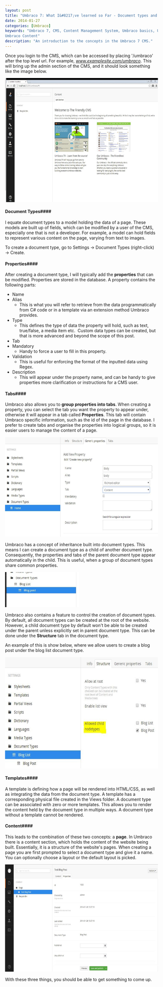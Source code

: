 ```yaml
---
layout: post
title: "Umbraco 7: What I&#8217;ve learned so Far - Document types and templates"
date: 2014-01-27
categories: [Umbraco]
keywords: "Umbraco 7, CMS, Content Management System, Umbraco basics, Umbraco Document Types, Umbraco Properties, Umbraco Tabs, Umbraco Templates, 
Umbraco Content"
description: "An introduction to the concepts in the Umbraco 7 CMS."
---
```

Once you login to the CMS, which can be accessed by placing '/umbraco' after the top level url. For example,
*www.examplesite.com/umbraco*. This will bring up the admin section of the CMS, and it should look something like the
image below.

<div class="centered">
    <img src="/images/umbracoadmin.jpg"  alt="Umbraco admin" style="width: 640px; height: 407px" />
</div>

#### Document Types#### 

I equate document types to a model holding the data of a page. These models are built up of fields, which can be
modified by a user of the CMS, especially one that is not a developer. For example, a model can hold fields to represent
various content on the page, varying from text to images.

To create a document type, go to Settings &rarr; Document Types (right-click) &rarr; Create.

#### Properties#### 

After creating a document type, I will typically add the **properties** that can be modified. Properties are stored in
the database. A property contains the following parts:

+ Name
+ Alias
    + This is what you will refer to retrieve from the data programmatically from C# code or in a template via an extension
      method Umbraco provides.
+ Type
    + This defines the type of data the property will hold, such as text, true/false, a media item etc.&nbsp; Custom data
      types can be created, but that is more advanced and beyond the scope of this post.
+ Tab
+ Mandatory
    + Handy to force a user to fill in this property.
+ Validation
    + This is useful for enforcing the format of the inputted data using Regex.
+ Description
    + This will appear under the property name, and can be handy to give properties more clarification or instructions for a CMS user.

#### Tabs#### 

Umbraco also allows you to **group properties into tabs**. When creating a property, you can select the tab you want the
property to appear under, otherwise it will appear in a tab called **Properties**. This tab will contain Umbraco
specific information, such as the id of the page in the database. I prefer to create tabs and organise the properties
into logical groups, so it is easier users to manage the content of a page.

<div class="centered">
    <img src="/images/documenttypes.jpg"  alt="Document types" style="width: 640px; height: 327px" />
</div>

Umbraco has a concept of inheritance built into document types. This means I can create a document type as a child of
another document type. Consequently, the properties and tabs of the parent document type appear automatically in the
child. This is useful, when a group of document types share common properties.

<div class="centered">
    <img src="/images/childdocumenttypesjpg.jpg"  alt="Child document types" style="width: 244px; height: 115px" />
</div>

Umbraco also contains a feature to control the creation of document types. By default, all document types can be created
at the root of the website. However, a child document type by default won't be able to be created under the parent
unless explicitly set in parent document type. This can be done under the **Structure** tab in the document type.

An example of this is show below, where we allow users to create a blog post under the blog list document type.

<div class="centered">
    <img src="/images/structure.jpg"  alt="Structure" style="width: 640px; height: 365px" />
</div>

#### Templates#### 
A template is defining how a page will be rendered into HTML/CSS, as well as integrating the data from the document type.
A template has a corresponding physical file created in the Views folder. A document type can be associated with zero or
more templates. This allows you to render the content held by the document type in multiple ways. A document type without
a template cannot be rendered.

#### Content#### 
This leads to the combination of these two concepts: a **page**. In Umbraco there is a content section, which holds the
content of the website being built. Essentially, it is a structure of the website's pages. When creating a page you are
first prompted to select a document type and give it a name. You can optionally choose a layout or the default layout is
picked.

<div class="centered">
    <img src="/images/contentsection.jpg"  alt="Content section" style="width: 640px; height: 352px" />
</div>

With these three things, you should be able to get something to come up.
